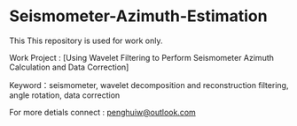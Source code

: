 # Seismometer-Azimuth-Estimation

This This repository is used for work only.

Work Project : [Using Wavelet Filtering to Perform Seismometer Azimuth Calculation and Data Correction]

Keyword：seismometer, wavelet decomposition and reconstruction filtering, angle rotation, data correction

For more detials connect : penghuiw@outlook.com
